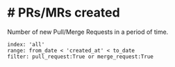 # \# PRs/MRs created

Number of new Pull/Merge Requests in a period of time.

```
index: 'all'
range: from_date < 'created_at' < to_date
filter: pull_request:True or merge_request:True
```
